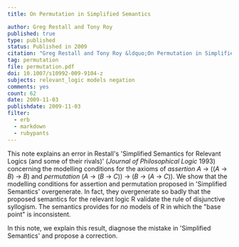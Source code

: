 ```yaml
---
title: On Permutation in Simplified Semantics

author: Greg Restall and Tony Roy
published: true
type: published
status: Published in 2009
citation: "Greg Restall and Tony Roy &ldquo;On Permutation in Simplified Semantics,&rdquo; <em>Journal of Philosophical Logic</em>, 38:3 (2009) 333--341."
tag: permutation
file: permutation.pdf
doi: 10.1007/s10992-009-9104-z
subjects: relevant_logic models negation
comments: yes
count: 62
date: 2009-11-03
publishdate: 2009-11-03
filter:
  - erb
  - markdown
  - rubypants
---
```

This note explains an error in Restall's 'Simplified Semantics for Relevant Logics (and some of their rivals)' (<em>Journal of Philosophical Logic</em> 1993) concerning the modelling conditions for the axioms of <em>assertion</em> <em>A</em> &rarr; ((<em>A</em> &rarr; <em>B</em>) &rarr; <em>B</em>)  and <em>permutation</em> (<em>A</em> &rarr; (<em>B</em> &rarr; <em>C</em>)) &rarr; (<em>B</em> &rarr; (<em>A</em> &rarr; <em>C</em>)).  We show that the modelling conditions for assertion and permutation proposed in 'Simplified Semantics' overgenerate. In fact, they overgenerate so badly that the proposed semantics for the relevant logic R validate the rule of disjunctive syllogism.  The semantics provides for <em>no</em> models of R in which the "base point" is inconsistent.

In this note, we explain this result, diagnose the mistake in 'Simplified Semantics' and propose a correction.
